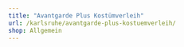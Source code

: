 ```yaml
---
title: "Avantgarde Plus Kostümverleih"
url: /karlsruhe/avantgarde-plus-kostuemverleih/
shop: Allgemein
---
```


